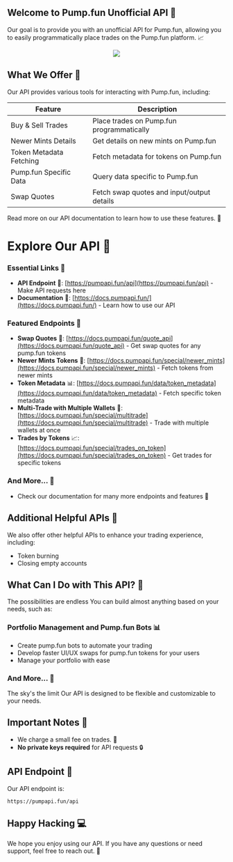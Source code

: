 

**Welcome to Pump.fun Unofficial API 🤝**
-------------------------------------

Our goal is to provide you with an unofficial API for Pump.fun, allowing you to easily programmatically place trades on the Pump.fun platform. 📈 


<div align="center">
  <img src="[http://some_place.com/image.png](https://github.com/pumpfunapi/PumpAPI-Pump.fun/assets/166412248/7cd5d6c6-b7dd-4744-98f7-2f73d695bbf6)" />
</div>

**What We Offer 🎁**
-------------------

Our API provides various tools for interacting with Pump.fun, including:

| **Feature** | **Description** |
| --- | --- |
| Buy & Sell Trades | Place trades on Pump.fun programmatically |
| Newer Mints Details | Get details on new mints on Pump.fun |
| Token Metadata Fetching | Fetch metadata for tokens on Pump.fun |
| Pump.fun Specific Data | Query data specific to Pump.fun |
| Swap Quotes | Fetch swap quotes and input/output details |

Read more on our API documentation to learn how to use these features. 📄


**Explore Our API 🚀**
=====================

### Essential Links 🔗

* **API Endpoint** 📍: [https://pumpapi.fun/api](https://pumpapi.fun/api) - Make API requests here
* **Documentation** 📄: [https://docs.pumpapi.fun/](https://docs.pumpapi.fun/) - Learn how to use our API

### Featured Endpoints 🎉

* **Swap Quotes** 💸: [https://docs.pumpapi.fun/quote_api](https://docs.pumpapi.fun/quote_api) - Get swap quotes for any pump.fun tokens
* **Newer Mints Tokens** 🎁: [https://docs.pumpapi.fun/special/newer_mints](https://docs.pumpapi.fun/special/newer_mints) - Fetch tokens from newer mints
* **Token Metadata** 📊: [https://docs.pumpapi.fun/data/token_metadata](https://docs.pumpapi.fun/data/token_metadata) - Fetch specific token metadata
* **Multi-Trade with Multiple Wallets** 💼: [https://docs.pumpapi.fun/special/multitrade](https://docs.pumpapi.fun/special/multitrade) - Trade with multiple wallets at once
* **Trades by Tokens** 📈: [https://docs.pumpapi.fun/special/trades_on_token](https://docs.pumpapi.fun/special/trades_on_token) - Get trades for specific tokens

### And More... 🤔

* Check our documentation for many more endpoints and features 📄

**Additional Helpful APIs 🤝**
-----------------------------

We also offer other helpful APIs to enhance your trading experience, including:

* Token burning
* Closing empty accounts

**What Can I Do with This API? 🤔**
---------------------------------

The possibilities are endless You can build almost anything based on your needs, such as:

### Portfolio Management and Pump.fun Bots 📊

* Create pump.fun bots to automate your trading
* Develop faster UI/UX swaps for pump.fun tokens for your users
* Manage your portfolio with ease

### And More... 🚀

The sky's the limit Our API is designed to be flexible and customizable to your needs.

**Important Notes 📝**
---------------------

* We charge a small fee on trades. 💸
* **No private keys required** for API requests 🔒

**API Endpoint 📍**
-------------------

Our API endpoint is:

`https://pumpapi.fun/api`

**Happy Hacking 💻**
---------------------

We hope you enjoy using our API. If you have any questions or need support, feel free to reach out. 🤝












